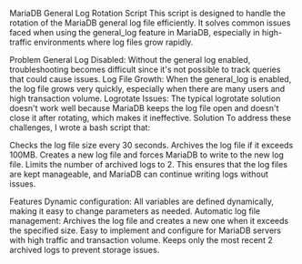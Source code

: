 MariaDB General Log Rotation Script
This script is designed to handle the rotation of the MariaDB general log file efficiently. It solves common issues faced when using the general_log feature in MariaDB, especially in high-traffic environments where log files grow rapidly.

Problem
General Log Disabled: Without the general log enabled, troubleshooting becomes difficult since it's not possible to track queries that could cause issues.
Log File Growth: When the general_log is enabled, the log file grows very quickly, especially when there are many users and high transaction volume.
Logrotate Issues: The typical logrotate solution doesn't work well because MariaDB keeps the log file open and doesn't close it after rotating, which makes it ineffective.
Solution
To address these challenges, I wrote a bash script that:

Checks the log file size every 30 seconds.
Archives the log file if it exceeds 100MB.
Creates a new log file and forces MariaDB to write to the new log file.
Limits the number of archived logs to 2.
This ensures that the log files are kept manageable, and MariaDB can continue writing logs without issues.

Features
Dynamic configuration: All variables are defined dynamically, making it easy to change parameters as needed.
Automatic log file management: Archives the log file and creates a new one when it exceeds the specified size.
Easy to implement and configure for MariaDB servers with high traffic and transaction volume.
Keeps only the most recent 2 archived logs to prevent storage issues.
